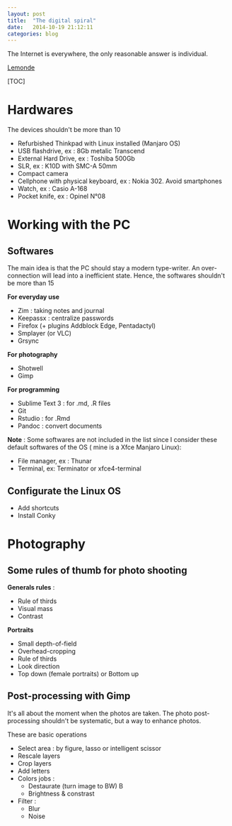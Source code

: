 ```yaml
---
layout: post
title:  "The digital spiral"
date:   2014-10-19 21:12:11
categories: blog
---
```


The Internet is everywhere, the only reasonable answer is individual.

[Lemonde](http://www.lemonde.fr/style/article/2012/04/27/ces-branches-qui-debranchent_1691531_1575563.html)

[TOC]

# Hardwares #

The devices shouldn't be more than 10

* Refurbished Thinkpad with Linux installed (Manjaro OS)
* USB flashdrive, ex : 8Gb metalic Transcend 
* External Hard Drive, ex : Toshiba 500Gb
* SLR, ex : K10D with SMC-A 50mm
* Compact camera
* Cellphone with physical keyboard, ex : Nokia 302. Avoid smartphones
* Watch, ex : Casio A-168
* Pocket knife, ex : Opinel N°08


# Working with the PC #

## Softwares ##

The main idea is that the PC should stay a modern type-writer. An over-connection will lead into a inefficient state. Hence, the softwares shouldn't be more than 15

**For everyday use**

* Zim : taking notes and journal
* Keepassx : centralize passwords
* Firefox (+ plugins Addblock Edge, Pentadactyl)
* Smplayer (or VLC)
* Grsync

**For photography**

* Shotwell
* Gimp

**For programming**
* Sublime Text 3 : for .md, .R files
* Git
* Rstudio : for .Rmd
* Pandoc : convert documents

**Note** : Some softwares are not included in the list since I consider these  default softwares of the OS ( mine is a Xfce Manjaro Linux):

* File manager, ex : Thunar 
* Terminal, ex: Terminator or xfce4-terminal

## Configurate the Linux OS ##

* Add shortcuts
* Install Conky

# Photography #

## Some rules of thumb for photo shooting  ##

**Generals rules** :

* Rule of thirds
* Visual mass 
* Contrast

**Portraits**

* Small depth-of-field
* Overhead-cropping
* Rule of thirds
* Look direction 
* Top down (female portraits) or Bottom up


## Post-processing with Gimp ##

 It's all about the moment when the photos are taken. The photo post-processing shouldn't be systematic, but a way to enhance photos.

These are basic operations

* Select area : by figure, lasso or intelligent scissor
* Rescale layers 
* Crop layers
* Add letters
* Colors jobs : 
	- Destaurate (turn image to BW) B
	- Brightness & constrast
* Filter :
	- Blur 
	- Noise






